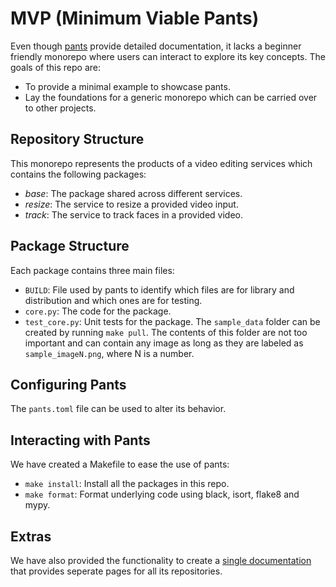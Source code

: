 # MVP (Minimum Viable Pants)

Even though [pants](https://www.pantsbuild.org/) provide detailed documentation, it lacks a beginner friendly monorepo where users can interact to explore its key concepts. The goals of this repo are:
* To provide a minimal example to showcase pants.
* Lay the foundations for a generic monorepo which can be carried over to other projects.    

## Repository Structure
This monorepo represents the products of a video editing services which contains the following packages:
* _base_: The package shared across different services.
* _resize_: The service to resize a provided video input.
* _track_: The service to track faces in a provided video.

## Package Structure
Each package contains three main files:
* `BUILD`: File used by pants to identify which files are for library and distribution and which ones are for testing.
* `core.py`: The code for the package.
* `test_core.py`: Unit tests for the package. The `sample_data` folder can be created by running `make pull`. The contents of this folder are not too important and can contain any image as long as they are labeled as `sample_imageN.png`, where N is a number.

## Configuring Pants
The `pants.toml` file can be used to alter its behavior.

## Interacting with Pants
We have created a Makefile to ease the use of pants:
* `make install`: Install all the packages in this repo.
* `make format`: Format underlying code using black, isort, flake8 and mypy.

## Extras
We have also provided the functionality to create a [single documentation](https://ml-starter-packs.github.io/ml-monorepo/) that provides seperate pages for all its repositories. 
